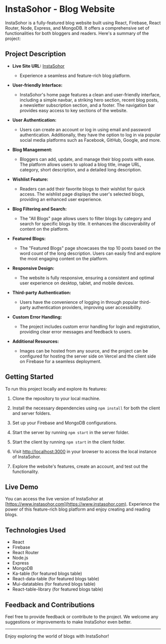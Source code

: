 # InstaSohor - Blog Website

InstaSohor is a fully-featured blog website built using React, Firebase, React Router, Node, Express, and MongoDB. It offers a comprehensive set of functionalities for both bloggers and readers. Here's a summary of the project:

## Project Description

- **Live Site URL:** [InstaSohor](https://www.instasohor.com)
  - Experience a seamless and feature-rich blog platform.

- **User-friendly Interface:**
  - InstaSohor's home page features a clean and user-friendly interface, including a simple navbar, a striking hero section, recent blog posts, a newsletter subscription section, and a footer. The navigation bar provides easy access to key sections of the website.

- **User Authentication:**
  - Users can create an account or log in using email and password authentication. Additionally, they have the option to log in via popular social media platforms such as Facebook, GitHub, Google, and more.

- **Blog Management:**
  - Bloggers can add, update, and manage their blog posts with ease. The platform allows users to upload a blog title, image URL, category, short description, and a detailed long description.

- **Wishlist Feature:**
  - Readers can add their favorite blogs to their wishlist for quick access. The wishlist page displays the user's selected blogs, providing an enhanced user experience.

- **Blog Filtering and Search:**
  - The "All Blogs" page allows users to filter blogs by category and search for specific blogs by title. It enhances the discoverability of content on the platform.

- **Featured Blogs:**
  - The "Featured Blogs" page showcases the top 10 posts based on the word count of the long description. Users can easily find and explore the most engaging content on the platform.

- **Responsive Design:**
  - The website is fully responsive, ensuring a consistent and optimal user experience on desktop, tablet, and mobile devices.

- **Third-party Authentication:**
  - Users have the convenience of logging in through popular third-party authentication providers, improving user accessibility.

- **Custom Error Handling:**
  - The project includes custom error handling for login and registration, providing clear error messages and feedback to users.

- **Additional Resources:**
  - Images can be hosted from any source, and the project can be configured for hosting the server side on Vercel and the client side on Firebase for a seamless deployment.

## Getting Started

To run this project locally and explore its features:

1. Clone the repository to your local machine.

2. Install the necessary dependencies using `npm install` for both the client and server folders.

3. Set up your Firebase and MongoDB configurations.

4. Start the server by running `npm start` in the server folder.

5. Start the client by running `npm start` in the client folder.

6. Visit [http://localhost:3000](http://localhost:3000) in your browser to access the local instance of InstaSohor.

7. Explore the website's features, create an account, and test out the functionality.

## Live Demo

You can access the live version of InstaSohor at [https://www.instasohor.com](https://www.instasohor.com). Experience the power of this feature-rich blog platform and enjoy creating and reading blogs.

## Technologies Used

- React
- Firebase
- React Router
- Node.js
- Express
- MongoDB
- Ka-table (for featured blogs table)
- React-data-table (for featured blogs table)
- Mui-datatables (for featured blogs table)
- React-table-library (for featured blogs table)

## Feedback and Contributions

Feel free to provide feedback or contribute to the project. We welcome any suggestions or improvements to make InstaSohor even better.

---

Enjoy exploring the world of blogs with InstaSohor!

